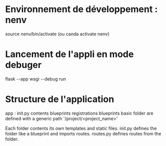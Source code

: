 # Environnement de développement : nenv

source nenv/bin/activate
(ou canda activate nenv)

# Lancement de l'appli en mode debuger

flask --app wsgi --debug run

# Structure de l'application

app : init.py contents blueprints registrations
blueprints basic folder are defined with a generic path '/project/<project_name>'

Each folder contents its own templates and static files.
init.py defines the folder like a blueprint and imports routes.
routes.py defines routes from the folder.
